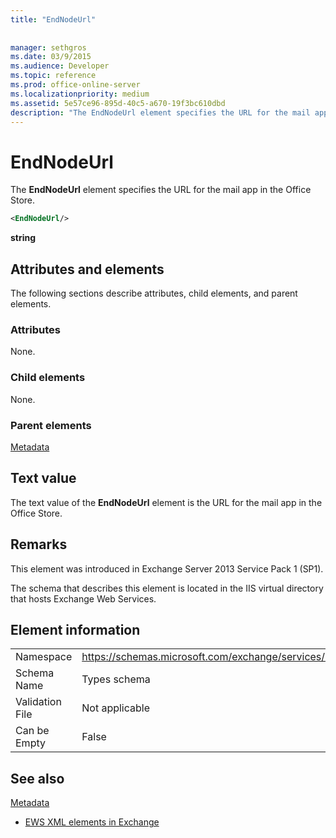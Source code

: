 ```yaml
---
title: "EndNodeUrl"
 
 
manager: sethgros
ms.date: 03/9/2015
ms.audience: Developer
ms.topic: reference
ms.prod: office-online-server
ms.localizationpriority: medium
ms.assetid: 5e57ce96-895d-40c5-a670-19f3bc610dbd
description: "The EndNodeUrl element specifies the URL for the mail app in the Office Store."
---
```


# EndNodeUrl

The **EndNodeUrl** element specifies the URL for the mail app in the Office Store. 
  
```XML
<EndNodeUrl/>
```

 **string**
## Attributes and elements

The following sections describe attributes, child elements, and parent elements.
  
### Attributes

None.
  
### Child elements

None.
  
### Parent elements

[Metadata](metadata-ex15websvcsotherref.md)
  
## Text value

The text value of the **EndNodeUrl** element is the URL for the mail app in the Office Store. 
  
## Remarks

This element was introduced in Exchange Server 2013 Service Pack 1 (SP1).
  
The schema that describes this element is located in the IIS virtual directory that hosts Exchange Web Services.
  
## Element information

|||
|:-----|:-----|
|Namespace  <br/> | https://schemas.microsoft.com/exchange/services/2006/types  <br/> |
|Schema Name  <br/> |Types schema  <br/> |
|Validation File  <br/> |Not applicable  <br/> |
|Can be Empty  <br/> |False  <br/> |
   
## See also



[Metadata](metadata-ex15websvcsotherref.md)


- [EWS XML elements in Exchange](ews-xml-elements-in-exchange.md)

